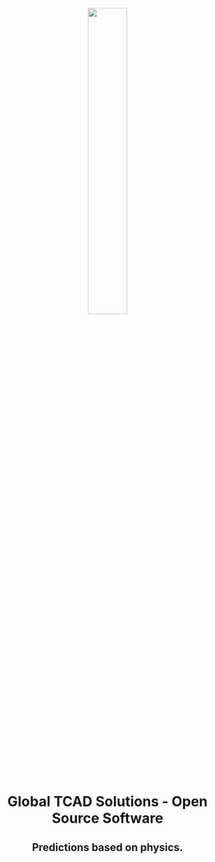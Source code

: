 
<p align="center"><a href="https://www.globaltcad.com" target="_blank"><img src="https://www.globaltcad.com/wp-content/themes/globaltcad/dist/images/gts_logo.svg" width="40%"></a></p>

<h1 align="center">Global TCAD Solutions - Open Source Software</h1>
<h2 align="center">Predictions based on physics.</h2>

